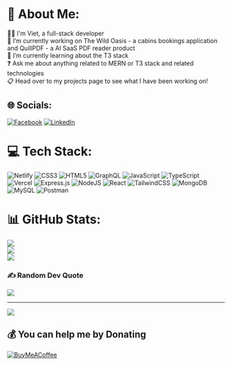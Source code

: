 # 💫 About Me:
👨‍💻 I'm Viet, a full-stack developer  <br>🔭 I’m currently working on The Wild Oasis - a cabins bookings application and QuillPDF - a AI SaaS PDF reader product <br>🌱 I’m currently learning about the T3 stack <br>❓ Ask me about anything related to MERN or T3 stack and related technologies <br>📋 Head over to my projects page to see what I have been working on!


## 🌐 Socials:
[![Facebook](https://img.shields.io/badge/Facebook-%231877F2.svg?logo=Facebook&logoColor=white)](https://www.facebook.com/tranhoang.viet.1447/) [![LinkedIn](https://img.shields.io/badge/LinkedIn-%230077B5.svg?logo=linkedin&logoColor=white)](https://www.linkedin.com/in/tran-hoang-viet-853449257/) 

# 💻 Tech Stack:
![Netlify](https://img.shields.io/badge/netlify-%23000000.svg?style=for-the-badge&logo=netlify&logoColor=#00C7B7) ![CSS3](https://img.shields.io/badge/css3-%231572B6.svg?style=for-the-badge&logo=css3&logoColor=white) ![HTML5](https://img.shields.io/badge/html5-%23E34F26.svg?style=for-the-badge&logo=html5&logoColor=white) ![GraphQL](https://img.shields.io/badge/-GraphQL-E10098?style=for-the-badge&logo=graphql&logoColor=white) ![JavaScript](https://img.shields.io/badge/javascript-%23323330.svg?style=for-the-badge&logo=javascript&logoColor=%23F7DF1E) ![TypeScript](https://img.shields.io/badge/typescript-%23007ACC.svg?style=for-the-badge&logo=typescript&logoColor=white) ![Vercel](https://img.shields.io/badge/vercel-%23000000.svg?style=for-the-badge&logo=vercel&logoColor=white) ![Express.js](https://img.shields.io/badge/express.js-%23404d59.svg?style=for-the-badge&logo=express&logoColor=%2361DAFB)  ![NodeJS](https://img.shields.io/badge/node.js-6DA55F?style=for-the-badge&logo=node.js&logoColor=white) ![React](https://img.shields.io/badge/react-%2320232a.svg?style=for-the-badge&logo=react&logoColor=%2361DAFB) ![TailwindCSS](https://img.shields.io/badge/tailwindcss-%2338B2AC.svg?style=for-the-badge&logo=tailwind-css&logoColor=white) ![MongoDB](https://img.shields.io/badge/MongoDB-%234ea94b.svg?style=for-the-badge&logo=mongodb&logoColor=white) ![MySQL](https://img.shields.io/badge/mysql-%2300f.svg?style=for-the-badge&logo=mysql&logoColor=white) ![Postman](https://img.shields.io/badge/Postman-FF6C37?style=for-the-badge&logo=postman&logoColor=white)
# 📊 GitHub Stats:
![](https://github-readme-stats.vercel.app/api?username=brishy&theme=radical&hide_border=false&include_all_commits=false&count_private=false)<br/>
![](https://github-readme-streak-stats.herokuapp.com/?user=brishy&theme=radical&hide_border=false)<br/>
![](https://github-readme-stats.vercel.app/api/top-langs/?username=brishy&theme=radical&hide_border=false&include_all_commits=false&count_private=false&layout=compact)

### ✍️ Random Dev Quote
![](https://quotes-github-readme.vercel.app/api?type=horizontal&theme=gruvbox)


---
[![](https://visitcount.itsvg.in/api?id=brishy&icon=0&color=1)](https://visitcount.itsvg.in)

  ## 💰 You can help me by Donating
  [![BuyMeACoffee](https://img.shields.io/badge/Buy%20Me%20a%20Coffee-ffdd00?style=for-the-badge&logo=buy-me-a-coffee&logoColor=black)](https://buymeacoffee.com/brishie) 

  
<!-- Proudly created with GPRM ( https://gprm.itsvg.in ) -->
